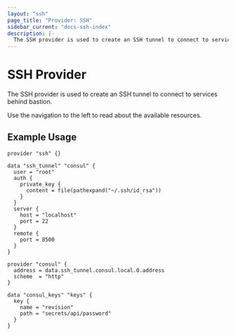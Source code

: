 ```yaml
---
layout: "ssh"
page_title: "Provider: SSH"
sidebar_current: "docs-ssh-index"
description: |-
  The SSH provider is used to create an SSH tunnel to connect to services behind bastion.
---
```


# SSH Provider

The SSH provider is used to create an SSH tunnel to connect to services behind bastion.

Use the navigation to the left to read about the available resources.

## Example Usage

```hcl
provider "ssh" {}

data "ssh_tunnel" "consul" {
  user = "root"
  auth {
    private_key {
      content = file(pathexpand("~/.ssh/id_rsa"))
    }
  }
  server {
    host = "localhost"
    port = 22
  }
  remote {
    port = 8500
  }
}

provider "consul" {
  address = data.ssh_tunnel.consul.local.0.address
  scheme  = "http"
}

data "consul_keys" "keys" {
  key {
    name = "revision"
    path = "secrets/api/password"
  }
}
```
